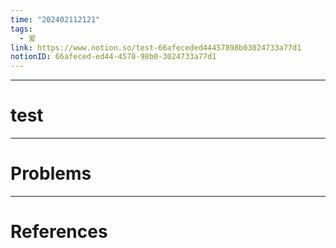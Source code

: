 ```yaml
---
time: "202402112121"
tags:
  - 爱
link: https://www.notion.so/test-66afeceded44457898b03024733a77d1
notionID: 66afeced-ed44-4578-98b0-3024733a77d1
---
```


--- 
# test



---
# Problems



---
# References

